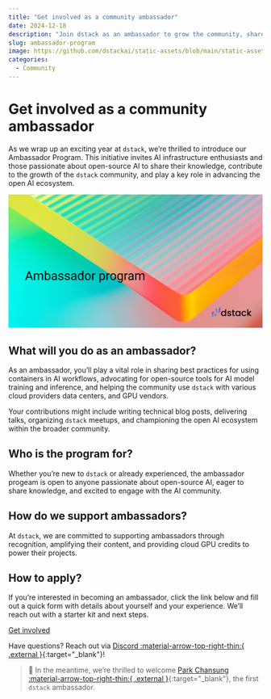 ```yaml
---
title: "Get involved as a community ambassador"
date: 2024-12-18
description: "Join dstack as an ambassador to grow the community, share knowledge, and help others use dstack."  
slug: ambassador-program
image: https://github.com/dstackai/static-assets/blob/main/static-assets/images/ambassador-program.png?raw=true
categories:
  - Community
---
```


# Get involved as a community ambassador 

As we wrap up an exciting year at `dstack`, we’re thrilled to introduce our Ambassador Program. This initiative invites AI
infrastructure enthusiasts and those passionate about open-source AI to share their knowledge, contribute to the growth
of the `dstack` community, and play a key role in advancing the open AI ecosystem.

[//]: # (What community is about:)
[//]: # (- Open-source)
[//]: # (- AI infrastructure)
[//]: # (- AI containers)
[//]: # (- Openness)

[//]: # (Mention:)
[//]: # (Who we are looking for)

<img src="https://github.com/dstackai/static-assets/blob/main/static-assets/images/ambassador-program.png?raw=true" width="630"/>

<!-- more -->

## What will you do as an ambassador?

As an ambassador, you’ll play a vital role in sharing best practices for using containers in AI workflows, advocating
for open-source tools for AI model training and inference, and helping the community use `dstack` with 
various cloud providers data centers, and GPU vendors.

Your contributions might include writing technical blog posts, delivering talks, organizing `dstack` meetups, and
championing the open AI ecosystem within the broader community.

## Who is the program for?

Whether you’re new to `dstack` or already experienced, the ambassador progeam is open to anyone passionate 
about open-source AI, eager to share knowledge, and excited to engage with the AI community.

## How do we support ambassadors?

At `dstack`, we are committed to supporting ambassadors through recognition, amplifying their content, and providing
cloud GPU credits to power their projects.

## How to apply?

If you’re interested in becoming an ambassador, click the link below and fill out a quick form with details about
yourself and your experience. We’ll reach out with a starter kit and next steps.

<a href="#" target="_blank"
   class="md-button md-button--primary sky small" 
    data-tally-open="3jGzb9"
    data-tally-overlay="1">
    Get involved
</a>

Have questions? Reach out via [Discord :material-arrow-top-right-thin:{ .external }](https://discord.gg/u8SmfwPpMd){:target="_blank"}!

> 💜 In the meantime, we’re thrilled to
> welcome [Park Chansung :material-arrow-top-right-thin:{ .external }](https://x.com/algo_diver){:target="_blank"}, the
> first `dstack` ambassador.